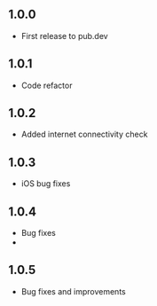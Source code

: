 
## 1.0.0

* First release to pub.dev

## 1.0.1

* Code refactor

## 1.0.2

* Added internet connectivity check

## 1.0.3

* iOS bug fixes

## 1.0.4

* Bug fixes 
* 
## 1.0.5

* Bug fixes and improvements
